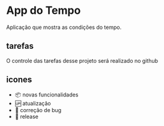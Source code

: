 # App do Tempo

Aplicação que mostra as condições do tempo. 

## tarefas

O controle das tarefas desse projeto será realizado no github

## icones

- :package: novas funcionalidades
- :up: atualização
- :snail: correção de bug
- :checkered_flag: release
